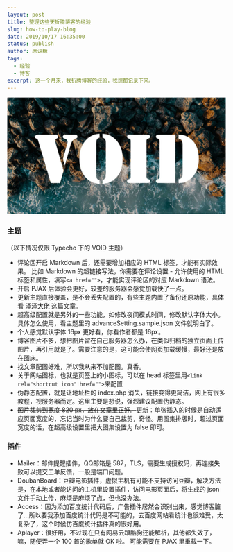 ```yaml
---
layout: post
title: 整理这些天折腾博客的经验
slug: how-to-play-blog
date: 2019/10/17 16:35:00
status: publish
author: 原谅糖
tags: 
  - 经验
  - 博客
excerpt: 这一个月来，我折腾博客的经验，我想都记录下来。
---
```


![](./assets/4846495cceaa3.jpg)

### 主题

（以下情况仅限 Typecho 下的 VOID 主题）

- 评论区开启 Markdown 后，还需要增加相应的 HTML 标签，才能有实际效果。 比如 Markdown 的超链接写法，你需要在评论设置 - 允许使用的 HTML 标签和属性，填写`<a href="">`，才能实现评论区的对应 Markdown 语法。
- 开启 PJAX 后体验会更好，较差的服务器会感觉加载快了一点。 
- 更新主题直接覆盖，是不会丢失配置的，有些主题内置了备份还原功能，具体看 [泽泽大佬](https://qqdie.com/archives/typecho-templates-backup-and-restore.html) 这篇文章。
- 超高级配置就是另外的一些功能，如修改夜间模式时间，修改默认字体大小。 具体怎么使用，看主题里的 advanceSetting.sample.json 文件就明白了。
- 个人感觉默认字体 16px 更好看，你看作者都是 16px。 
- 博客图片不多，想把图片留在自己服务器怎么办，在类似归档的独立页面上传图片，再引用就是了。需要注意的是，这可能会使网页加载缓慢，最好还是放在图床。 
- 找文章配图好难，所以我从来不加配图。真香。
- 关于网站图标，也就是页签上的小图标，可以在 head 标签里用`<link rel="shortcut icon" href="">`来配置
- 伪静态配置，就是让地址栏的 index.php 消失，链接变得更简洁，网上有很多教程，视服务器而定。这里主要是想说，强烈建议配置伪静态。
- ~~图片裁剪到宽度 820 px，放在文章里正好。~~更新：单张插入的时候是自动适应页面宽度的，忘记当时为什么要自己裁剪，奇怪。用图集排版时，超过页面宽度的话，在超高级设置里把大图集设置为 false 即可。

### 插件

- Mailer：邮件提醒插件，QQ邮箱是 587，TLS，需要生成授权码，再连接失败可以提交工单反馈，一般是端口问题。 
- Douban­Board：豆瓣电影插件，虚拟主机有可能不支持访问豆瓣，解决方法是，在本地或者能访问的主机里设置插件，访问电影页面后，将生成的 json 文件手动上传，麻烦是麻烦了点，但也没办法。 
- Ac­cess：因为添加百度统计代码后，广告插件居然会识别出来，感觉博客脏了...所以要我添加百度统计代码是不可能的，去百度网站看统计也很难受，太复杂了，这个时候仿百度统计插件真的很好用。
- Aplayer：很好用，不过现在只有网易云跟酷狗还能解析，其他都失效了，嘛，随便弄一个 100 首的歌单就 OK 啦。 可能需要在 PJAX 里重载一下。 